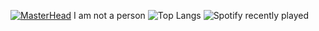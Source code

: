 [![MasterHead](https://files.catbox.moe/npdvlt.png)](https://github.com/fukounaglr) I am not a person ![Top Langs](https://github-readme-stats.vercel.app/api/top-langs/?username=fukounaglr&layout=compact)
![Spotify recently played](https://spotify-recently-played-readme.vercel.app/api?user=31d2qsiawil3cfgdomg2jia5w4ka)
 
